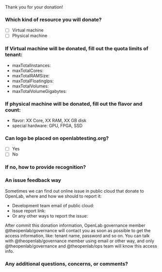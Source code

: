Thank you for your donation!

### Which kind of resource you will donate?
- [ ] Virtual machine    
- [ ] Physical machine

### If Virtual machine will be donated, fill out the quota limits of tenant:
  * maxTotalInstances:
  * maxTotalCores:
  * maxTotalRAMSize:
  * maxTotalFloatingIps:
  * maxTotalVolumes:
  * maxTotalVolumeGigabytes:

### If physical machine will be donated, fill out the flavor and count:
  * flavor: XX Core, XX RAM, XX GB disk
  * special hardware: GPU, FPGA, SSD

### Can logo be placed on openlabtesting.org?
- [ ] Yes
- [ ] No

### If no, how to provide recognition?

### An issue feedback way
Sometimes we can find out online issue in public cloud that donate to OpenLab, where and how we should to report it:
* Development team email of public cloud:
* Issue report link:
* Or any other ways to report the issue:

After commit this donation information, OpenLab governance member @theopenlab/governance will contact you as soon as possible to get the access information, like: tenant name, password and so on. You can talk with @theopenlab/governance member using email or other way, and only @theopenlab/governance and @theopenlab/ops team will know this access info.

### Any additional questions, concerns, or comments?
